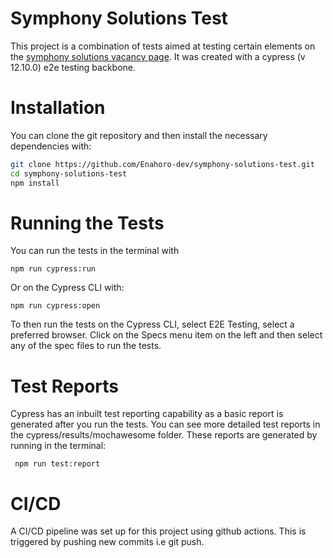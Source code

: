 # Symphony Solutions Test
This project is a combination of tests aimed at testing certain elements on the [symphony solutions vacancy page](https://www.symphony-solutions.eu/vacancies/). It was created with a cypress (v 12.10.0) e2e testing backbone.


# Installation
You can clone the git repository and then install the necessary dependencies with:
``` bash
git clone https://github.com/Enahoro-dev/symphony-solutions-test.git
cd symphony-solutions-test
npm install
```

# Running the Tests
You can run the tests in the terminal with
```
npm run cypress:run
```
Or on the Cypress CLI with:
```
npm run cypress:open
```
To then run the tests on the Cypress CLI, select E2E Testing, select a preferred browser. 
Click on the Specs menu item on the left and then select any of the spec files to run the tests.


# Test Reports
Cypress has an inbuilt test reporting capability as a basic report is generated after you run the tests. You can see more detailed test reports in the cypress/results/mochawesome folder. These reports are generated by running in the terminal:
```
 npm run test:report
```

# CI/CD
A CI/CD pipeline was set up for this project using github actions. This is triggered by pushing new commits i.e git push.
